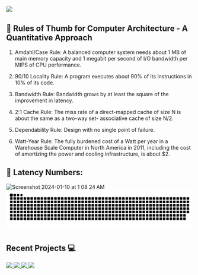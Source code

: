 ![](https://github.com/halfrost/halfrost/blob/master/icons/header_1.png)

## 🧥 Rules of Thumb for Computer Architecture - A Quantitative Approach
1. Amdahl/Case Rule: A balanced computer system needs about 1 MB of main memory capacity and 1 megabit per second of I/O bandwidth per MIPS of CPU performance.

2. 90/10 Locality Rule: A program executes about 90% of its instructions in 10% of its code.

3. Bandwidth Rule: Bandwidth grows by at least the square of the improvement in latency.

4. 2:1 Cache Rule: The miss rate of a direct-mapped cache of size N is about the same as a two-way set- associative cache of size N/2.

5. Dependability Rule: Design with no single point of failure.

6. Watt-Year Rule: The fully burdened cost of a Watt per year in a Warehouse Scale Computer in North America in 2011, including the cost of amortizing the power and cooling infrastructure, is about $2.

## 🦦 Latency Numbers:
<img width="1578" alt="Screenshot 2024-01-10 at 1 08 24 AM" src="https://github.com/LordMoMA/LordMoMA/assets/67067729/bc4eee32-da89-4957-9c46-5ebbcdfe63ba">

<div align="center">
  <a href="https://kk-edu.netlify.app/register">
  <img  src="https://github.com/1999AZZAR/1999AZZAR/blob/main/resources/img/grid-snake.svg"
       alt="snake" /></a>
</div>

## Recent Projects :computer:
<p>
<a href="https://github.com/lordmoma/Hexagonal-Architecture">
<img src="https://github-readme-stats-chi-tan.vercel.app/api/pin/?username=lordmoma&repo=Hexagonal-Architecture&theme=dark&hide_border=true">
</a>
<a href="https://github.com/lordmoma/Intelli-Mall">
<img src="https://github-readme-stats-chi-tan.vercel.app/api/pin/?username=lordmoma&repo=Intelli-Mall&theme=dark&hide_border=true">
</a>
<a href="https://github.com/LordMoMA/blog-aggregator">
<img src="https://github-readme-stats-chi-tan.vercel.app/api/pin/?username=lordmoma&repo=blog-aggregator&theme=dark&hide_border=true" />
</a>
<a href="https://github.com/lordmoma/proglog">
<img src="https://github-readme-stats-chi-tan.vercel.app/api/pin/?username=lordmoma&repo=proglog&theme=dark&hide_border=true">
</a>
  
</p>
<!--
**LordMoMA/LordMoMA** is a ✨ _special_ ✨ repository because its `README.md` (this file) appears on your GitHub profile.
![](assets/Bottom_up.svg)

<div align="left">
  <img src="https://github-readme-stats-chi-tan.vercel.app/api/top-langs/?username=lordmoma&langs_count=10&layout=compact&theme=dark&hide_border=true"/>
</div>
- 🔭 I’m writing hard core software engineering articles on Medium.
- 🌱 I’m revisiting the fundamentals of computer science by learning Nand2Tetris, Redis source code and cyber security in Kali Linux.
- 💬 Ask me about software architecure, system design & data-intensive applications & AWS.

- :tiger: I think that an engineering org should focus on shipping products and features faster, not making individaul devs more productive.
- ⚡ I also believe that if I have to fail at something, I would fail fast and work out a new approach to solve it.
- ⚡ Fun fact: The Apollo 11 mission computer required only 4KB of ram. (2048 words to be exact. [\[1\]](https://en.wikipedia.org/wiki/Apollo_Guidance_Computer))

 [![Top Langs](https://github-readme-stats-chi-tan.vercel.app/api/top-langs/?username=lordmoma&langs_count=10&layout=compact&theme=dark&hide_border=true)](https://github.com/lordmoma)

- :deciduous_tree: I've navigated my company towards a cloud transformation in early 2020 -- closed the data centers, built out a modern SaaS development environment, got cloud native with foundational building blocks like containers and Kubernetes, and continued transforming into an AI-driven organization that make our customers' lives easier. 

Here are some ideas to get you started:
- 🔭 I’m currently working on ...
- 🌱 I’m currently learning ...
- 👯 I’m looking to collaborate on ...
- 🤔 I’m looking for help with ...
- 💬 Ask me about ...
- 📫 How to reach me: ...
- 😄 Pronouns: ...
- ⚡ Fun fact: ...
- :dancers: I’m looking for collaboration on building open source projects that are reliable, scalable, and maintainable.
- 🦅 I'm comfortable with Python & JavaScript for data structure and algorithms and Golang for backend development.
- 😜 I can build complex React apps but I am more passionate for backend engineering.
- 👯 I have mananged an engineering org of 6 people, and I think the only way to stay sharp in engineering is personally getting hands dirty now and then.
- This is my recent work on React Dashboard: <h4 href="https://kk-edu.netlify.app/register">Knock Knock Workplace </h4>

- 📫 How to reach me: [twitter](https://twitter.com/)

My recent popular articles in the Go Community (published in 2023): 

[6 Tips on High Performance Go — Advanced Go Topics](https://medium.com/@lordmoma/6-tips-on-high-performance-go-advanced-go-topics-37b601fa329d) 

[Hexagonal Architecture Deep Dive with PostgreSQL, Redis and Go Practices](https://towardsdev.com/hexagonal-architecture-deep-dive-with-postgresql-redis-and-go-practices-4b051f940e93) 

[The Not Good Part About Go Programming](https://medium.com/@lordmoma/whats-not-good-about-go-programming-7b7b7006acf8) 

[SOLID Principles with Go Examples Every Developer Should Master](https://medium.com/towardsdev/solid-principles-with-go-examples-every-developer-should-master-6bc6f9f2b6ab) 

[![lordmoma's github stats](https://github-readme-stats-chi-tan.vercel.app/api?username=lordmoma&include_all_commits=true&show_icons=true&hide_title=true&hide_border=true&theme=dark)](https://github.com/lordmoma)
<div align="center">
<h1 align="center">Hola<img width="35" src="https://github.com/1999AZZAR/1999AZZAR/blob/main/resources/img/waving.gif">, I'm David</h1>
<h4 align="center"> :santa: Sr. Software Engineer and AWS Solutions Architect with experience in delivering high-quality apps that scale. </h4>
<h4 align="center"> :christmas_tree: Skilled in Agile management with an unapologetically data-driven business strategy. </h4>
<h4 align="center"> :honeybee: Passionate for reliable, scalable, and maintainable systems. </h4>
</div>
 <a href="https://github.com/lordmoma/chirpy">
<img src="https://github-readme-stats-chi-tan.vercel.app/api/pin/?username=lordmoma&repo=chirpy&theme=dark&hide_border=true">
</a>
<a href="https://github.com/LordMoMA/pokedex-cli">
<img src="https://github-readme-stats-chi-tan.vercel.app/api/pin/?username=lordmoma&repo=pokedex-cli&theme=dark&hide_border=true" />
</a>
<a href="https://github.com/LordMoMA/blog-aggregator">
<img src="https://github-readme-stats-chi-tan.vercel.app/api/pin/?username=lordmoma&repo=blog-aggregator&theme=dark&hide_border=true" />
</a>
</p>

<p>
<a href="https://github.com/LordMoMA/maze">
<img src="https://github-readme-stats-chi-tan.vercel.app/api/pin/?username=lordmoma&repo=maze&theme=dark&hide_border=true">
</a>
  ### "If you want to find the secrets of the universe, think in terms of energy, frequency and vibration." -- Nikola Tesla
-->

